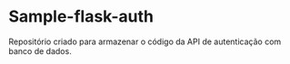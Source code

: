 # Sample-flask-auth

Repositório criado para armazenar o código da API de autenticação com banco de dados.
